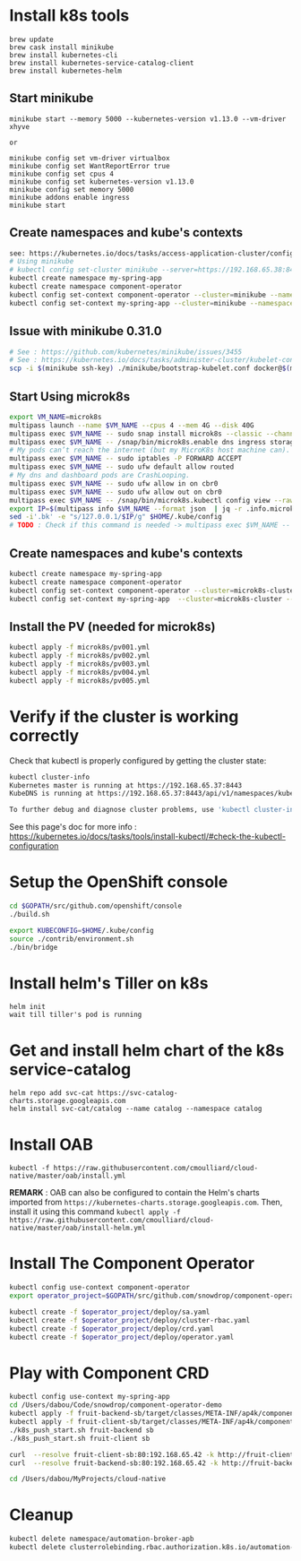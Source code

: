 # Install k8s tools

```
brew update
brew cask install minikube
brew install kubernetes-cli
brew install kubernetes-service-catalog-client
brew install kubernetes-helm
```

## Start minikube

```
minikube start --memory 5000 --kubernetes-version v1.13.0 --vm-driver xhyve

or 

minikube config set vm-driver virtualbox
minikube config set WantReportError true
minikube config set cpus 4
minikube config set kubernetes-version v1.13.0
minikube config set memory 5000
minikube addons enable ingress
minikube start
```

## Create namespaces and kube's contexts

```bash
see: https://kubernetes.io/docs/tasks/access-application-cluster/configure-access-multiple-clusters/
# Using minikube
# kubectl config set-cluster minikube --server=https://192.168.65.38:8443
kubectl create namespace my-spring-app
kubectl create namespace component-operator
kubectl config set-context component-operator --cluster=minikube --namespace=component-operator --user=minikube
kubectl config set-context my-spring-app --cluster=minikube --namespace=my-spring-app --user=minikube
```

## Issue with minikube 0.31.0

```bash
# See : https://github.com/kubernetes/minikube/issues/3455
# See : https://kubernetes.io/docs/tasks/administer-cluster/kubelet-config-file/
scp -i $(minikube ssh-key) ./minikube/bootstrap-kubelet.conf docker@$(minikube ip):/etc/kubernetes/bootstrap-kubelet.conf
```

## Start Using microk8s

```bash
export VM_NAME=microk8s
multipass launch --name $VM_NAME --cpus 4 --mem 4G --disk 40G
multipass exec $VM_NAME -- sudo snap install microk8s --classic --channel=1.13/stable
multipass exec $VM_NAME -- /snap/bin/microk8s.enable dns ingress storage
# My pods can’t reach the internet (but my MicroK8s host machine can).
multipass exec $VM_NAME -- sudo iptables -P FORWARD ACCEPT
multipass exec $VM_NAME -- sudo ufw default allow routed
# My dns and dashboard pods are CrashLooping.
multipass exec $VM_NAME -- sudo ufw allow in on cbr0 
multipass exec $VM_NAME -- sudo ufw allow out on cbr0
multipass exec $VM_NAME -- /snap/bin/microk8s.kubectl config view --raw > $HOME/.kube/config
export IP=$(multipass info $VM_NAME --format json  | jq -r .info.microk8s.ipv4[0])
sed -i'.bk' -e "s/127.0.0.1/$IP/g" $HOME/.kube/config
# TODO : Check if this command is needed -> multipass exec $VM_NAME -- /snap/bin/microk8s.kubectl proxy --accept-hosts=.* --address=0.0.0.0
```

## Create namespaces and kube's contexts

```bash
kubectl create namespace my-spring-app
kubectl create namespace component-operator
kubectl config set-context component-operator --cluster=microk8s-cluster --namespace=component-operator --user=admin
kubectl config set-context my-spring-app  --cluster=microk8s-cluster --namespace=my-spring-app --user=admin
```

## Install the PV (needed for microk8s)

```bash
kubectl apply -f microk8s/pv001.yml
kubectl apply -f microk8s/pv002.yml
kubectl apply -f microk8s/pv003.yml
kubectl apply -f microk8s/pv004.yml
kubectl apply -f microk8s/pv005.yml
```

# Verify if the cluster is working correctly  

Check that kubectl is properly configured by getting the cluster state:
```bash
kubectl cluster-info
Kubernetes master is running at https://192.168.65.37:8443
KubeDNS is running at https://192.168.65.37:8443/api/v1/namespaces/kube-system/services/kube-dns:dns/proxy

To further debug and diagnose cluster problems, use 'kubectl cluster-info dump'.
```

See this page's doc for more info : https://kubernetes.io/docs/tasks/tools/install-kubectl/#check-the-kubectl-configuration

# Setup the OpenShift console

```bash
cd $GOPATH/src/github.com/openshift/console
./build.sh 

export KUBECONFIG=$HOME/.kube/config
source ./contrib/environment.sh
./bin/bridge
```

# Install helm's Tiller on k8s

```
helm init
wait till tiller's pod is running
```

# Get and install helm chart of the k8s service-catalog
```
helm repo add svc-cat https://svc-catalog-charts.storage.googleapis.com
helm install svc-cat/catalog --name catalog --namespace catalog
```

# Install OAB

```
kubectl -f https://raw.githubusercontent.com/cmoulliard/cloud-native/master/oab/install.yml
```

**REMARK** : OAB can also be configured to contain the Helm's charts imported from `https://kubernetes-charts.storage.googleapis.com`. Then, install it using this command
`kubectl apply -f https://raw.githubusercontent.com/cmoulliard/cloud-native/master/oab/install-helm.yml`

# Install The Component Operator

```bash
kubectl config use-context component-operator
export operator_project=$GOPATH/src/github.com/snowdrop/component-operator

kubectl create -f $operator_project/deploy/sa.yaml
kubectl create -f $operator_project/deploy/cluster-rbac.yaml
kubectl create -f $operator_project/deploy/crd.yaml
kubectl create -f $operator_project/deploy/operator.yaml
```

# Play with Component CRD

```bash
kubectl config use-context my-spring-app
cd /Users/dabou/Code/snowdrop/component-operator-demo
kubectl apply -f fruit-backend-sb/target/classes/META-INF/ap4k/component.yml
kubectl apply -f fruit-client-sb/target/classes/META-INF/ap4k/component.yml
./k8s_push_start.sh fruit-backend sb
./k8s_push_start.sh fruit-client sb

curl  --resolve fruit-client-sb:80:192.168.65.42 -k http://fruit-client-sb/api/client 
curl  --resolve fruit-backend-sb:80:192.168.65.42 -k http://fruit-backend-sb/api/fruits 

cd /Users/dabou/MyProjects/cloud-native
```

# Cleanup

```bash
kubectl delete namespace/automation-broker-apb
kubectl delete clusterrolebinding.rbac.authorization.k8s.io/automation-broker-apb
```